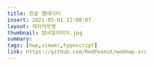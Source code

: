 ```yaml
---
title: 한글 웹에디터
insert: 2021-05-01 12:00:07
layout: 레이아웃명
thumbnail: 썸네일이미지.jpg
summary: 
tags: [hwp,viewer,typescript]
link: https://github.com/RedPeanut/webhwp.src
---
```


